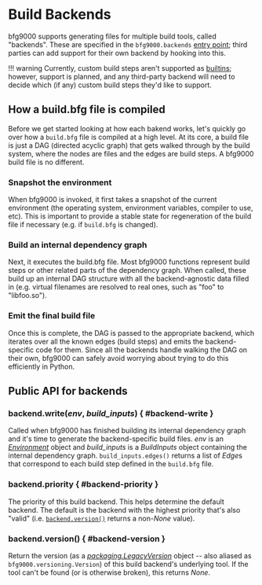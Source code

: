 # Build Backends

bfg9000 supports generating files for multiple build tools, called "backends".
These are specified in the `bfg9000.backends` [entry point][entry-point]; third
parties can add support for their own backend by hooking into this.

!!! warning
    Currently, custom build steps aren't supported as [builtins](builtins.md);
    however, support is planned, and any third-party backend will need to
    decide which (if any) custom build steps they'd like to support.

## How a build.bfg file is compiled

Before we get started looking at how each bakend works, let's quickly go over
how a `build.bfg` file is compiled at a high level. At its core, a build file is
just a DAG (directed acyclic graph) that gets walked through by the build
system, where the nodes are files and the edges are build steps. A bfg9000 build
file is no different.

### Snapshot the environment

When bfg9000 is invoked, it first takes a snapshot of the current environment
(the operating system, environment variables, compiler to use, etc). This is
important to provide a stable state for regeneration of the build file if
necessary (e.g. if `build.bfg` is changed).

### Build an internal dependency graph

Next, it executes the build.bfg file. Most bfg9000 functions represent build
steps or other related parts of the dependency graph. When called, these build
up an internal DAG structure with all the backend-agnostic data filled in (e.g.
virtual filenames are resolved to real ones, such as "foo" to "libfoo.so").

### Emit the final build file

Once this is complete, the DAG is passed to the appropriate backend, which
iterates over all the known edges (build steps) and emits the backend-specific
code for them. Since all the backends handle walking the DAG on their own,
bfg9000 can safely avoid worrying about trying to do this efficiently in Python.

## Public API for backends

### backend.write(*env*, *build_inputs*) { #backend-write }

Called when bfg9000 has finished building its internal dependency graph and it's
time to generate the backend-specific build files. *env* is an
[*Environment*](../reference/builtins.md#environment) object and *build_inputs*
is a *BuildInputs* object containing the internal dependency graph.
`build_inputs.edges()` returns a list of *Edge*s that correspond to each build
step defined in the `build.bfg` file.

### backend.priority { #backend-priority }

The priority of this build backend. This helps determine the default backend.
The default is the backend with the highest priority that's also "valid" (i.e.
[`backend.version()`](#backend-version) returns a non-*None* value).

### backend.version() { #backend-version }

Return the version (as a [*packaging.LegacyVersion*][packaging-legacy-version]
object -- also aliased as `bfg9000.versioning.Version`) of this build backend's
underlying tool. If the tool can't be found (or is otherwise broken), this
returns *None*.

[entry-point]: https://setuptools.readthedocs.io/en/latest/setuptools.html#dynamic-discovery-of-services-and-plugins
[packaging-legacy-version]: https://packaging.pypa.io/en/latest/version/#packaging.version.LegacyVersion
